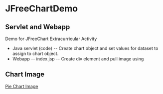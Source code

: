 # JFreeChartDemo
## Servlet and Webapp
Demo for JFreeChart Extracurricular Activity 
* Java servlet (code) -- Create chart object and set values for dataset to assign to chart object.
* Webapp -- index.jsp -- Create div element and pull image using <img src> 

## Chart Image
[Pie Chart Image](/ChartImage/DoChart.png)